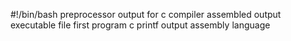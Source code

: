 #!/bin/bash
preprocessor output for c
compiler
assembled output
executable file
first program c
printf output
assembly language
